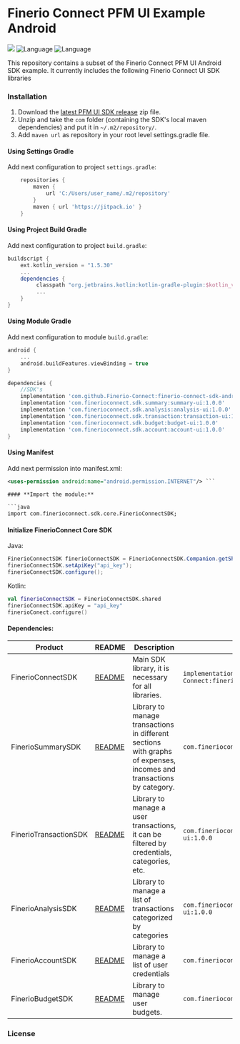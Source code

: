 # Finerio Connect PFM UI Example Android

 ![](https://img.shields.io/badge/minSDK-16+-blue.svg) ![Language](https://img.shields.io/badge/Language-Java-orange.svg) ![Language](https://img.shields.io/badge/Language-Kotlin-purple.svg)

This repository contains a subset of the Finerio Connect PFM UI Android SDK example. It currently includes the following Finerio Connect UI SDK libraries

### Installation

1. Download the [latest PFM UI SDK release](https://https://github.com/Finerio-Connect/sdks-pfm-ui-android) zip file.
2. Unzip and take the `com` folder (containing the SDK's local maven dependencies) and put it in `~/.m2/repository/`.
3. Add `maven url` as repository in your root level settings.gradle file.

#### Using Settings Gradle

Add next configuration to project `settings.gradle`:

```settings.gradle
    repositories {
        maven {
            url 'C:/Users/user_name/.m2/repository'
        }
        maven { url 'https://jitpack.io' }
    }
```

#### Using Project Build Gradle

Add next configuration to project `build.gradle`:

```build.gradle
buildscript {
    ext.kotlin_version = "1.5.30"
    ...
    dependencies {
         classpath "org.jetbrains.kotlin:kotlin-gradle-plugin:$kotlin_version"
         ...
    }
}
```

#### Using Module Gradle

Add next configuration to module `build.gradle`:

```build.gradle
android {
    ...
    android.buildFeatures.viewBinding = true
}

dependencies {
    //SDK's
    implementation 'com.github.Finerio-Connect:finerio-connect-sdk-android:1.0.0'
    implementation 'com.finerioconnect.sdk.summary:summary-ui:1.0.0'
    implementation 'com.finerioconnect.sdk.analysis:analysis-ui:1.0.0'
    implementation 'com.finerioconnect.sdk.transaction:transaction-ui:1.0.0'
    implementation 'com.finerioconnect.sdk.budget:budget-ui:1.0.0'
    implementation 'com.finerioconnect.sdk.account:account-ui:1.0.0'
}
```

#### Using Manifest

Add next permission into manifest.xml:

```xml
<uses-permission android:name="android.permission.INTERNET"/> ```

#### **Import the module:**

```java
import com.finerioconnect.sdk.core.FinerioConnectSDK;
```

#### Initialize FinerioConnect Core SDK

Java:

```java
FinerioConnectSDK finerioConnectSDK = FinerioConnectSDK.Companion.getShared();
finerioConnectSDK.setApiKey("api_key");
finerioConnectSDK.configure();
```

Kotlin:

```kotlin
val finerioConnectSDK = FinerioConnectSDK.shared
finerioConnectSDK.apiKey = "api_key"
finerioConect.configure()
```

#### Dependencies:

| Product               | README                                                                                               | Description                                                                                                         | Gradle dependency                                                               |
| --------------------- | ---------------------------------------------------------------------------------------------------- | ------------------------------------------------------------------------------------------------------------------- | ------------------------------------------------------------------------------- |
| FinerioConnectSDK     | [README](https://github.com/Finerio-Connect/finerio-connect-sdk-android#readme)                      | Main SDK library, it is necessary for all libraries.                                                                | `implementation 'com.github.Finerio-Connect:finerio-connect-sdk-android:1.0.0'` |
| FinerioSummarySDK     | [README](https://github.com/Finerio-Connect/finerio-pfm-android/documentation/README-Summary.md)     | Library to manage transactions in different sections with graphs of expenses, incomes and transactions by category. | `com.finerioconnect.sdk.summary:summary-ui:1.0.0`                               |
| FinerioTransactionSDK | [README](https://github.com/Finerio-Connect/finerio-pfm-android/documentation/README-Transaction.md) | Library to manage a user transactions, it can be filtered by credentials, categories, etc.                          | `com.finerioconnect.sdk.transaction:transaction-ui:1.0.0`                       |
| FinerioAnalysisSDK    | [README](https://github.com/Finerio-Connect/finerio-pfm-android/documentation/README-Analysis.md)    | Library to manage a list of transactions categorized by categories                                                  | `com.finerioconnect.sdk.analysis:analysis-ui:1.0.0`                             |
| FinerioAccountSDK     | [README](https://github.com/Finerio-Connect/finerio-pfm-android/documentation/README-Account.md)     | Library to manage a list of user credentials                                                                        | `com.finerioconnect.sdk.account:account-ui:1.0.0`                               |
| FinerioBudgetSDK      | [README](https://github.com/Finerio-Connect/finerio-pfm-android/documentation/README-Budget.md)      | Library to manage user budgets.                                                                                     | `com.finerioconnect.sdk.budget:budget-ui:1.0.0`                                 |

### License
